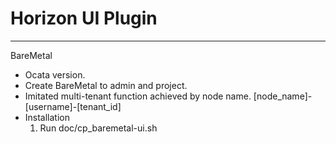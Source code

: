 # Horizon UI Plugin
------
BareMetal
 * Ocata version.
 * Create BareMetal to admin and project.
 * Imitated multi-tenant function achieved by node name. [node_name]-[username]-[tenant_id]
 * Installation
    1. Run doc/cp_baremetal-ui.sh
        
